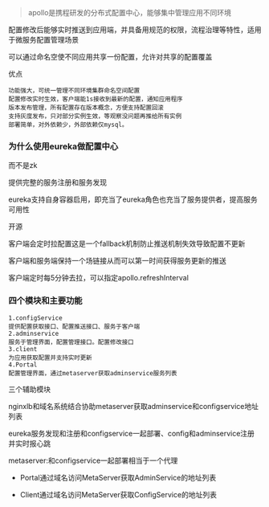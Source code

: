 > apollo是携程研发的分布式配置中心，能够集中管理应用不同环境

配置修改后能够实时推送到应用端，并具备用规范的权限，流程治理等特性，适用于微服务配置管理场景

可以通过命名空使不同应用共享一份配置，允许对共享的配置覆盖



优点

```
功能强大，可统一管理不同环境集群命名空间配置
配置修改实时生效，客户端能1s接收到最新的配置，通知应用程序
版本发布管理，所有配置存在版本概念，方便支持配置回滚
支持灰度发布，只对部分实例生效，等观察没问题再推给所有实例
部署简单，对外依赖少，外部依赖仅mysql。
```



### 为什么使用eureka做配置中心

而不是zk

提供完整的服务注册和服务发现

eureka支持自身容器启用，即充当了eureka角色也充当了服务提供者，提高服务可用性

开源



客户端会定时拉配置这是一个fallback机制防止推送机制失效导致配置不更新

客户端和服务端保持一个场链接从而可以第一时间获得服务更新的推送

客户端定时每5分钟去拉，可以指定apollo.refreshInterval



### 四个模块和主要功能

```
1.configService
提供配置获取接口、配置推送接口、服务于客户端
2.adminservice
服务于管理界面，配置管理接口。配置修改接口
3.client
为应用获取配置并支持实时更新
4.Portal
配置管理界面，通过metaserver获取adminservice服务列表
```

三个辅助模块

nginxlb和域名系统结合协助metaserver获取adminservice和configservice地址列表

eureka服务发现和注册和configservice一起部署、config和adminservice注册并实时报心跳

metaserver:和configservice一起部署相当于一个代理

- Portal通过域名访问MetaServer获取AdminService的地址列表

- Client通过域名访问MetaServer获取ConfigService的地址列表

  ​

  ​